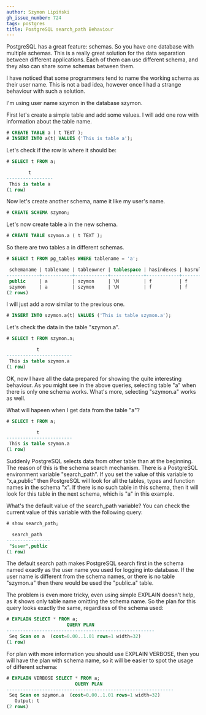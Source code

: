 ```yaml
---
author: Szymon Lipiński
gh_issue_number: 724
tags: postgres
title: PostgreSQL search_path Behaviour
---
```


PostgreSQL has a great feature: schemas. So you have one database with multiple schemas. This is a really great solution for the data separation between different applications. Each of them can use different schema, and they also can share some schemas between them.

I have noticed that some programmers tend to name the working schema as their user name. This is not a bad idea, however once I had a strange behaviour with such a solution.

I'm using user name szymon in the database szymon.

First let's create a simple table and add some values. I will add one row with information about the table name.

```sql
# CREATE TABLE a ( t TEXT );
# INSERT INTO a(t) VALUES ('This is table a');
```

Let's check if the row is where it should be:

```sql
# SELECT t FROM a;

        t
-----------------
 This is table a
(1 row)
```

Now let's create another schema, name it like my user's name.

```sql
# CREATE SCHEMA szymon;
```

Let's now create table a in the new schema.

```sql
# CREATE TABLE szymon.a ( t TEXT );
```

So there are two tables a in different schemas.

```sql
# SELECT t FROM pg_tables WHERE tablename = 'a';

 schemaname | tablename | tableowner | tablespace | hasindexes | hasrules | hastriggers
------------+-----------+------------+------------+------------+----------+-------------
 public     | a         | szymon     | \N         | f          | f        | f
 szymon     | a         | szymon     | \N         | f          | f        | f
(2 rows)
```

I will just add a row similar to the previous one.

```sql
# INSERT INTO szymon.a(t) VALUES ('This is table szymon.a');
```

Let's check the data in the table "szymon.a".

```sql
# SELECT t FROM szymon.a;

           t
------------------------
 This is table szymon.a
(1 row)
```

OK, now I have all the data prepared for showing the quite interesting behaviour. As you might see in the above queries, selecting table "a" when there is only one schema works. What's more, selecting "szymon.a" works as well.

What will hapeen when I get data from the table "a"?

```sql
# SELECT t FROM a;

           t
------------------------
 This is table szymon.a
(1 row)
```

Suddenly PostgreSQL selects data from other table than at the beginning. The reason of this is the schema search mechanism. There is a PostgreSQL environment variable "search_path". If you set the value of this variable to "x,a,public" then PostgreSQL will look for all the tables, types and function names in the schema "x". If there is no such table in this schema, then it will look for this table in the next schema, which is "a" in this example.

What's the default value of the search_path variable? You can check the current value of this variable with the following query:

```sql
# show search_path;

  search_path
----------------
 "$user",public
(1 row)
```

The default search path makes PostgreSQL search first in the schema named exactly as the user name you used for logging into database. If the user name is different from the schema names, or there is no table "szymon.a" then there would be used the "public.a" table.

The problem is even more tricky, even using simple EXPLAIN doesn't help, as it shows only table name omitting the schema name. So the plan for this query looks exactly the same, regardless of the schema used:

```sql
# EXPLAIN SELECT * FROM a;
                      QUERY PLAN
------------------------------------------------------
 Seq Scan on a  (cost=0.00..1.01 rows=1 width=32)
(1 row)
```

For plan with more information you should use EXPLAIN VERBOSE, then you will have the plan with schema name, so it will be easier to spot the usage of different schema:

```sql
# EXPLAIN VERBOSE SELECT * FROM a;
                         QUERY PLAN
-------------------------------------------------------------
 Seq Scan on szymon.a  (cost=0.00..1.01 rows=1 width=32)
   Output: t
(2 rows)
```
